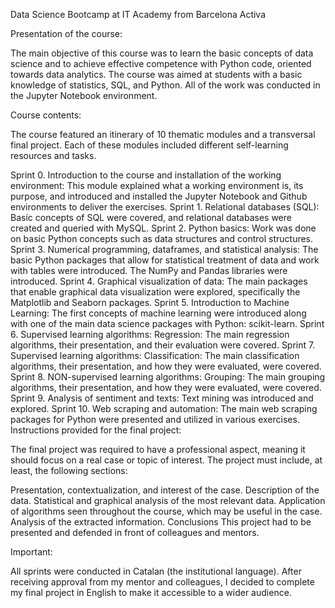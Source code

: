 Data Science Bootcamp at IT Academy from Barcelona Activa

Presentation of the course:

The main objective of this course was to learn the basic concepts of data science and to achieve effective competence with Python code, oriented towards data analytics. The course was aimed at students with a basic knowledge of statistics, SQL, and Python. All of the work was conducted in the Jupyter Notebook environment.

Course contents:

The course featured an itinerary of 10 thematic modules and a transversal final project. Each of these modules included different self-learning resources and tasks.

Sprint 0. Introduction to the course and installation of the working environment: This module explained what a working environment is, its purpose, and introduced and installed the Jupyter Notebook and Github environments to deliver the exercises.
Sprint 1. Relational databases (SQL): Basic concepts of SQL were covered, and relational databases were created and queried with MySQL.
Sprint 2. Python basics: Work was done on basic Python concepts such as data structures and control structures.
Sprint 3. Numerical programming, dataframes, and statistical analysis: The basic Python packages that allow for statistical treatment of data and work with tables were introduced. The NumPy and Pandas libraries were introduced.
Sprint 4. Graphical visualization of data: The main packages that enable graphical data visualization were explored, specifically the Matplotlib and Seaborn packages.
Sprint 5. Introduction to Machine Learning: The first concepts of machine learning were introduced along with one of the main data science packages with Python: scikit-learn.
Sprint 6. Supervised learning algorithms: Regression: The main regression algorithms, their presentation, and their evaluation were covered.
Sprint 7. Supervised learning algorithms: Classification: The main classification algorithms, their presentation, and how they were evaluated, were covered.
Sprint 8. NON-supervised learning algorithms: Grouping: The main grouping algorithms, their presentation, and how they were evaluated, were covered.
Sprint 9. Analysis of sentiment and texts: Text mining was introduced and explored.
Sprint 10. Web scraping and automation: The main web scraping packages for Python were presented and utilized in various exercises.
Instructions provided for the final project:

The final project was required to have a professional aspect, meaning it should focus on a real case or topic of interest. The project must include, at least, the following sections:

Presentation, contextualization, and interest of the case.
Description of the data.
Statistical and graphical analysis of the most relevant data.
Application of algorithms seen throughout the course, which may be useful in the case.
Analysis of the extracted information.
Conclusions
This project had to be presented and defended in front of colleagues and mentors.

Important:

All sprints were conducted in Catalan (the institutional language). After receiving approval from my mentor and colleagues, I decided to complete my final project in English to make it accessible to a wider audience.
